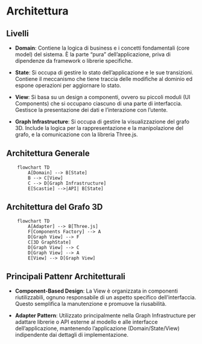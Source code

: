 # Architettura

## Livelli

- **Domain**: Contiene la logica di business e i concetti fondamentali (core model) del sistema. È la parte “pura” dell’applicazione, priva di dipendenze da framework o librerie specifiche.

- **State**: Si occupa di gestire lo stato dell’applicazione e le sue transizioni. Contiene il meccanismo che tiene traccia delle modifiche al dominio ed espone operazioni per aggiornare lo stato.

- **View**: Si basa su un design a componenti, ovvero su piccoli moduli (UI Components) che si occupano ciascuno di una parte di interfaccia. Gestisce la presentazione dei dati e l’interazione con l’utente.

- **Graph Infrastructure**: Si occupa di gestire la visualizzazione del grafo 3D. Include la logica per la rappresentazione e la manipolazione del grafo, e la comunicazione con la libreria Three.js.

## Architettura Generale

```mermaid
    flowchart TD
        A[Domain] --> B[State]
        B --> C[View]
        C --> D[Graph Infrastructure]
        E[Scastie] -->|API| B[State]
```

## Architettura del Grafo 3D

```mermaid
    flowchart TD
        A[Adapter] --> B[Three.js]
        F[Components Factory] --> A
        D[Graph View] --> F
        C[3D GraphState]
        D[Graph View] --> C
        D[Graph View] --> A
        E[View] --> D[Graph View]
```

## Principali Pattenr Architetturali

- **Component-Based Design**: La View è organizzata in componenti riutilizzabili, ognuno responsabile di un aspetto specifico dell’interfaccia. Questo semplifica la manutenzione e promuove la riusabilità.

- **Adapter Pattern**: Utilizzato principalmente nella Graph Infrastructure per adattare librerie o API esterne al modello e alle interfacce dell’applicazione, mantenendo l’applicazione (Domain/State/View) indipendente dai dettagli di implementazione.
